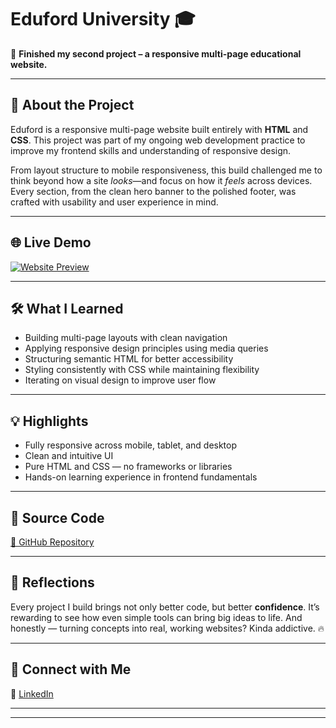 # Eduford University 🎓

🎯 **Finished my second project – a responsive multi-page educational website.**

---

## 🚀 About the Project

Eduford is a responsive multi-page website built entirely with **HTML** and **CSS**. This project was part of my ongoing web development practice to improve my frontend skills and understanding of responsive design.

From layout structure to mobile responsiveness, this build challenged me to think beyond how a site *looks*—and focus on how it *feels* across devices. Every section, from the clean hero banner to the polished footer, was crafted with usability and user experience in mind.

---

## 🌐 Live Demo

[![Website Preview](assets/images/eduford.png
)](https://nufail-01.github.io/eduford-university-project/)

---

## 🛠 What I Learned

- Building multi-page layouts with clean navigation
- Applying responsive design principles using media queries
- Structuring semantic HTML for better accessibility
- Styling consistently with CSS while maintaining flexibility
- Iterating on visual design to improve user flow

---

## 💡 Highlights

-  Fully responsive across mobile, tablet, and desktop
-  Clean and intuitive UI
-  Pure HTML and CSS — no frameworks or libraries
-  Hands-on learning experience in frontend fundamentals

---

## 📂 Source Code

[🔗 GitHub Repository](https://github.com/nufail-01/Eduford-University)

---

## 🧠 Reflections

Every project I build brings not only better code, but better **confidence**. It’s rewarding to see how even simple tools can bring big ideas to life. And honestly — turning concepts into real, working websites? Kinda addictive. 🔥

---

## 🤝 Connect with Me

🔗 [LinkedIn](https://www.linkedin.com/in/nufailshaikh/) 

---
---
